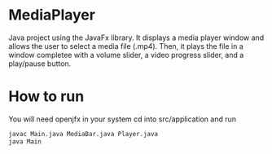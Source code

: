 # MediaPlayer
Java project using the JavaFx library. It displays a media player window and allows the user to select a media file (.mp4). 
Then, it plays the file in a window completee with a volume slider, a video progress slider, and a play/pause button. 

# How to run 

You will need openjfx in your system 
cd into src/application and run 
```bash
javac Main.java MediaBar.java Player.java
java Main
```


